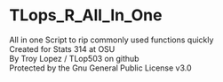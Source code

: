# TLops_R_All_In_One
All in one Script to rip commonly used functions quickly  
Created for Stats 314 at OSU  
By Troy Lopez / TLop503 on github  
Protected by the Gnu General Public License v3.0  
